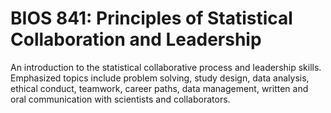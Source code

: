 # BIOS 841: Principles of Statistical Collaboration and Leadership

An introduction to the statistical collaborative process and leadership skills. Emphasized topics include problem solving, study design, data analysis, ethical conduct, teamwork, career paths, data management, written and oral communication with scientists and collaborators.